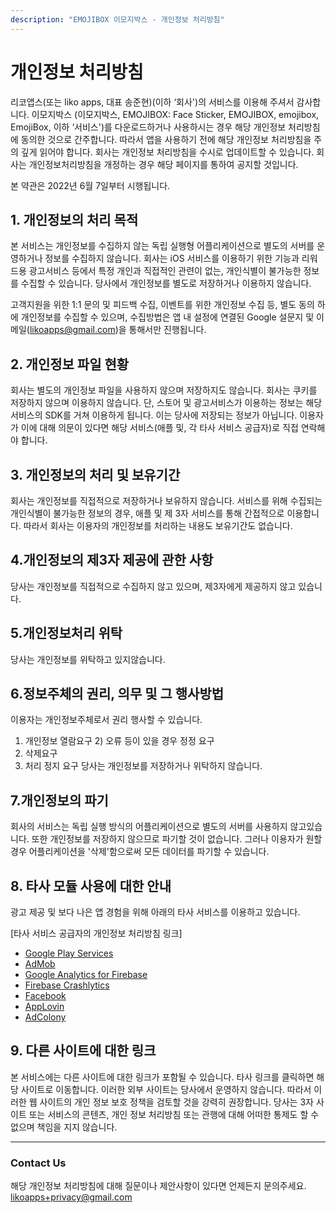 ```yaml
---
description: "EMOJIBOX 이모지박스 - 개인정보 처리방침"
---
```


# 개인정보 처리방침

리코앱스(또는 liko apps, 대표 송준현)(이하 ‘회사')의 서비스를 이용해 주셔서 감사합니다.  이모지박스 (이모지박스, EMOJIBOX: Face Sticker, EMOJIBOX, emojibox, EmojiBox, 이하 ‘서비스')를 다운로드하거나 사용하시는 경우 해당 개인정보 처리방침에 동의한 것으로 간주합니다. 따라서 앱을 사용하기 전에 해당 개인정보 처리방침을 주의 깊게 읽어야 합니다. 
회사는 개인정보 처리방침을 수시로 업데이트할 수 있습니다. 회사는 개인정보처리방침을 개정하는 경우 해당 페이지를 통하여 공지할 것입니다.

본 약관은 2022년 6월 7일부터 시행됩니다.


## 1. 개인정보의 처리 목적
본 서비스는 개인정보를 수집하지 않는 독립 실행형 어플리케이션으로 별도의 서버를 운영하거나 정보를 수집하지 않습니다. 회사는 iOS 서비스를 이용하기 위한 기능과 리워드용 광고서비스 등에서 특정 개인과 직접적인 관련이 없는, 개인식별이 불가능한 정보를 수집할 수 있습니다. 당사에서 개인정보를 별도로 저장하거나 이용하지 않습니다.

고객지원을 위한 1:1 문의 및 피드백 수집, 이벤트를 위한 개인정보 수집 등, 별도 동의 하에 개인정보를 수집할 수 있으며, 수집방법은 앱 내 설정에 연결된 Google 설문지 및 이메일(likoapps@gmail.com)을 통해서만 진행됩니다. 

## 2. 개인정보 파일 현황
회사는 별도의 개인정보 파일을 사용하지 않으며 저장하지도 않습니다. 회사는 쿠키를 저장하지 않으며 이용하지 않습니다. 단, 스토어 및 광고서비스가 이용하는 정보는 해당 서비스의 SDK를 거쳐 이용하게 됩니다. 이는 당사에 저장되는 정보가 아닙니다. 이용자가 이에 대해 의문이 있다면 해당 서비스(애플 및, 각 타사 서비스 공급자)로 직접 연락해야 합니다.


## ​3. 개인정보의 처리 및 보유기간
회사는 개인정보를 직접적으로 저장하거나 보유하지 않습니다. 서비스를 위해 수집되는 개인식별이 불가능한 정보의 경우, 애플 및 제 3자 서비스를 통해 간접적으로 이용합니다. 따라서 회사는 이용자의 개인정보를 처리하는 내용도 보유기간도 없습니다.
 
## 4.개인정보의 제3자 제공에 관한 사항
 당사는 개인정보를 직접적으로 수집하지 않고 있으며, 제3자에게 제공하지 않고 있습니다.
​
## 5.개인정보처리 위탁
 당사는 개인정보를 위탁하고 있지않습니다.
​
## 6.정보주체의 권리, 의무 및 그 행사방법
이용자는 개인정보주체로서 권리 행사할 수 있습니다.
1) 개인정보 열람요구
​2) 오류 등이 있을 경우 정정 요구
3) 삭제요구
4) 처리 정지 요구
​당사는 개인정보를 저장하거나 위탁하지 않습니다.
 
## 7.개인정보의 파기
회사의 서비스는 독립 실행 방식의 어플리케이션으로 별도의 서버를 사용하지 않고있습니다. 또한 개인정보를 저장하지 않으므로 파기할 것이 없습니다. 그러나 이용자가 원할 경우 어플리케이션을 '삭제'함으로써 모든 데이터를 파기할 수 있습니다.
 
## 8. 타사 모듈 사용에 대한 안내
광고 제공 및 보다 나은 앱 경험을 위해 아래의 타사 서비스를 이용하고 있습니다.

[타사 서비스 공급자의 개인정보 처리방침 링크]
*   [Google Play Services](https://www.google.com/policies/privacy/)
*   [AdMob](https://support.google.com/admob/answer/6128543?hl=en)
*   [Google Analytics for Firebase](https://firebase.google.com/policies/analytics)
*   [Firebase Crashlytics](https://firebase.google.com/support/privacy/)
*   [Facebook](https://www.facebook.com/about/privacy/update/printable)
*   [AppLovin](https://www.applovin.com/privacy/)
*   [AdColony](https://www.adcolony.com/privacy-policy/)
 
## 9. 다른 사이트에 대한 링크
본 서비스에는 다른 사이트에 대한 링크가 포함될 수 있습니다. 타사 링크를 클릭하면 해당 사이트로 이동합니다. 이러한 외부 사이트는 당사에서 운영하지 않습니다. 따라서 이러한 웹 사이트의 개인 정보 보호 정책을 검토할 것을 강력히 권장합니다. 당사는 3자 사이트 또는 서비스의 콘텐츠, 개인 정보 처리방침 또는 관행에 대해 어떠한 통제도 할 수 없으며 책임을 지지 않습니다.

---

### Contact Us
해당 개인정보 처리방침에 대해 질문이나 제안사항이 있다면 언제든지 문의주세요.
likoapps+privacy@gmail.com
